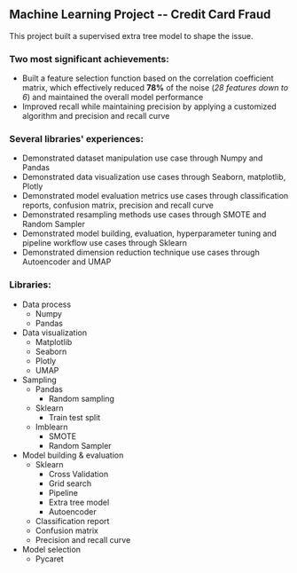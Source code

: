 ## Machine Learning Project -- Credit Card Fraud
This project built a supervised extra tree model to shape the issue. 
### Two most significant achievements:
* Built a feature selection function based on the correlation coefficient matrix, which effectively reduced **78%** of the noise (_28 features down to 6_) and maintained the overall model performance
* Improved recall while maintaining precision by applying a customized algorithm and precision and recall curve
### Several libraries' experiences:
* Demonstrated dataset manipulation use case through Numpy and Pandas
* Demonstrated data visualization use cases through Seaborn, matplotlib, Plotly
* Demonstrated model evaluation metrics use cases through classification reports, confusion matrix, precision and recall curve
* Demonstrated resampling methods use cases through SMOTE and Random Sampler
* Demonstrated model building, evaluation, hyperparameter tuning and pipeline workflow use cases through Sklearn
* Demonstrated dimension reduction technique use cases through Autoencoder and UMAP
### Libraries:
* Data process
  * Numpy
  * Pandas
* Data visualization
  * Matplotlib
  * Seaborn
  * Plotly
  * UMAP
* Sampling
  * Pandas
    * Random sampling
  * Sklearn
    * Train test split
  * Imblearn
    * SMOTE
    * Random Sampler
* Model building & evaluation
  * Sklearn
    * Cross Validation
    * Grid search
    * Pipeline
    * Extra tree model
    * Autoencoder
  * Classification report
  * Confusion matrix
  * Precision and recall curve
* Model selection
  * Pycaret
